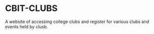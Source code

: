 # CBIT-CLUBS
A website of accessing college clubs and register for various clubs and events held by clusb.
